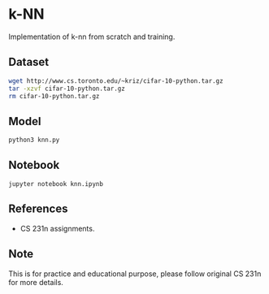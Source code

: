 # k-NN
Implementation of k-nn from scratch and training.


## Dataset

```bash
wget http://www.cs.toronto.edu/~kriz/cifar-10-python.tar.gz
tar -xzvf cifar-10-python.tar.gz
rm cifar-10-python.tar.gz 
```

## Model

```python
python3 knn.py
```

## Notebook

```
jupyter notebook knn.ipynb
```

## References 
- CS 231n assignments. 


## Note
This is for practice and educational purpose, please follow original CS 231n for more details.
